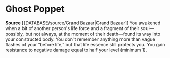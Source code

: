 ﻿---
id: '188'
name: Ghost Poppet
rarity: Common
source: '[[DATABASE/source/Grand Bazaar|Grand Bazaar]]'
type: Heritage

---
# Ghost Poppet

**Source** [[DATABASE/source/Grand Bazaar|Grand Bazaar]]
You awakened when a bit of another person's life force and a fragment of their soul—possibly, but not always, at the moment of their death—found its way into your constructed body. You don't remember anything more than vague flashes of your “before life,” but that life essence still protects you. You gain resistance to negative damage equal to half your level (minimum 1).